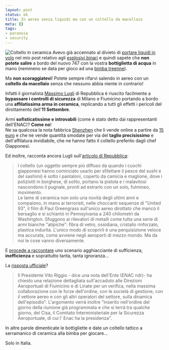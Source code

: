 ```yaml
--- 
layout: post
status: ok
title: In aereo senza liquidi ma con un coltello da macellaio
meta: {}
tags: 
- paranoia
- security
---
```

![Coltello in ceramica](http://www.lastknight.com//download/20070202_coltello.jpeg)
Avevo già accennato al divieto di [portare liquidi in volo](http://www.lastknight.com/2006/12/29/perche-non-si-possono-pertare-liquidi-in-volo-gli-esplosivi-binari/) nel mio post relativo agli [esplosivi binari](http://www.lastknight.com/2006/12/29/perche-non-si-possono-pertare-liquidi-in-volo-gli-esplosivi-binari/) e quindi sapete che **non potete salire** a bordo del nuovo 747 con la vostra **bottiglietta di acqua** in mano (nemmeno se data per gioco ad una [bimba treenne](http://www.lastknight.com/2006/12/29/perche-non-si-possono-pertare-liquidi-in-volo-gli-esplosivi-binari/)).  
  
Ma **non scoraggiatevi**! Potete sempre rifarvi salendo in aereo con un **coltello da macellaio** senza che nessuno abbia niente in contrario!  
  
Infatti il giornalista [Massimo Lugli](http://www.repubblica.it/2007/02/sezioni/cronaca/aereo-coltello/aereo-coltello/aereo-coltello.html) di Repubblica è riuscito facilmente a **bypassare i controlli di sicurezza** di Milano e Fiumicino portando a bordo una **affilatissima arma in ceramica**, replicando a tutti gli effetti i pericoli del dirottamento dell'**11 Settembre**.  
  
Armi **sofisticatissime e introvabili** (come è stato detto dai rappresentanti dell'ENAC)? **Come no**!  
Ne sa qualcosa la nota fabbrica [Shenzhen](http://shenzhenknives.com/White_Ceramic_Knives.htm) che li vende online a partire da [15 euro](http://shenzhenknives.com/White_Ceramic_Knives.htm) e che ne vende quantità smodate per via del **taglio precisissimo** e dell'affilatura invidiabile, che ne hanno fatto il coltello preferito dagli chef Giapponesi.  
  
Ed inoltre, racconta ancora Lugli sull'[articolo di Repubblica](http://www.repubblica.it/2007/02/sezioni/cronaca/aereo-coltello/aereo-coltello/aereo-coltello.html):
> l coltello (un oggetto sempre più diffuso da quando i cuochi giapponesi hanno cominciato usarlo per sfilettare il pesce del sushi e del sashimi) è sotto i pantaloni, coperto da camicia e maglione, dove i poliziotti in borghese, di solito, portano la pistola e i malavitosi nascondono il pugnale, pronti ad estrarlo con un solo, fulmineo, movimento.  
> Le lame di ceramica non solo una novità degli ultimi anni e compaiono, in mano ai terroristi, nelle choccanti sequenze di "United 93", il film di Paul Greengrass sull'unico aereo dirottato che mancò il bersaglio e si schiantò in Pennsylvania a 240 chilometri da Washington. Sfuggono ai rilevatori di metalli come tutta una serie di armi bianche "atipiche": fibra di vetro, ossidiana, cristallo rinforzato, plastica indurita. L'unico modo di scoprirli è una perquisizione veloce ma accurata, come avviene negli aeroporti di mezzo mondo. Ma da noi le cose vanno diversamente.  
  
E [procede a raccontare](http://www.repubblica.it/2007/02/sezioni/cronaca/aereo-coltello/aereo-coltello/aereo-coltello.html) uno scenario agghiacciante di sufficienza, **inefficienza** e soprattutto tanta, tanta ignoranza...  
  
La [risposta ufficiale](http://www.repubblica.it/2007/02/sezioni/cronaca/aereo-coltello/relazione-enac/relazione-enac.html)?  
  
> Il Presidente Vito Riggio - dice una nota dell'Ente (ENAC ndr)- ha chiesto una relazione dettagliata sull'accaduto alle Direzioni Aeroportuali di Fiumicino e di Linate per un verifica, nella massima collaborazione con le forze dell'ordine, con le società di gestione, con il vettore aereo e con gli altri operatori del settore, sulla dinamica dell'episodio". L'argomento verrà inoltre "inserito nell'ordine del giorno della riunione già programmata e che si terrà tra qualche giorno, del Cisa, il Comitato Interministeriale per la Sicurezza Aeroportuale, di cui l' Enac ha la presidenza".  
  
In altre parole dimenticate le bottigliette e date un coltello tattico a serramanico di ceramica alla bimba per giocare...  
  
Solo in Italia. 
